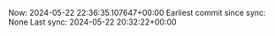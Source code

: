 Now: 2024-05-22 22:36:35.107647+00:00 Earliest commit since sync: None Last sync: 2024-05-22 20:32:22+00:00
